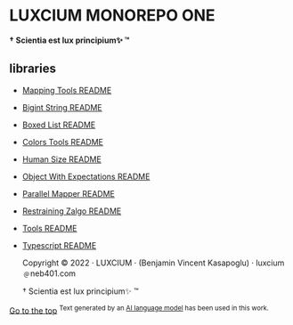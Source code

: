 # LUXCIUM MONOREPO ONE

<a name="top"></a>

**† Scientia est lux principium✨ ™**

## libraries

- [Mapping Tools README](mapping-tools/README.md)
- [Bigint String README](./bigintString/README.md)
- [Boxed List README](./boxed-list/README.md)
- [Colors Tools README](./colors-tools/README.md)
- [Human Size README](./human-size/README.md)
- [Object With Expectations README](./object-with-expectations/README.md)
- [Parallel Mapper README](./parallel-mapper/README.md)
- [Restraining Zalgo README](./restraining-zalgo/README.md)
- [Tools README](./tools/README.md)
- [Typescript README](./typescript/README.md)

  Copyright © 2022 · LUXCIUM · (Benjamin Vincent Kasapoglu) · luxcium﹫neb401.com

  † Scientia est lux principium✨ ™

[Go to the top](#top)
<sup>Text generated by an [AI language model](https://openai.com/) has been used in this work.</sup>
